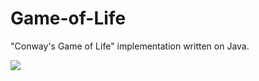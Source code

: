 # Game-of-Life

"Conway's Game of Life" implementation written on Java.

![]({{site.baseurl}}//life_css1.png)
